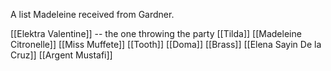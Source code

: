 A list Madeleine received from Gardner.

[[Elektra Valentine]] -- the one throwing the party
[[Tilda]]
[[Madeleine Citronelle]]
[[Miss Muffete]]
[[Tooth]]
[[Doma]]
[[Brass]]
[[Elena Sayin De la Cruz]]
[[Argent Mustafi]]